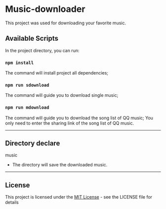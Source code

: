 # Music-downloader

This project was used for downloading your favorite music.

## Available Scripts

In the project directory, you can run:

### `npm install`

The command will install project all dependencies;

### `npm run sdownload`

The command will guide you to download single music;

### `npm run mdownload`

The command will guide you to download the song list of QQ music;
You only need to enter the sharing link of the song list of QQ music.

---

## Directory declare

music

- The directory will save the downloaded music.

---

## License

This project is licensed under the [MIT License](./LICENSE) - see the LICENSE file for details
